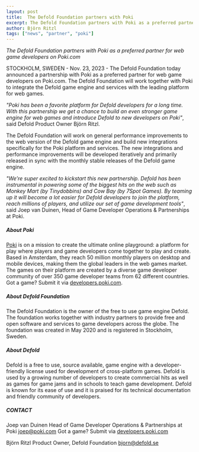 ```yaml
---
layout: post
title:  The Defold Foundation partners with Poki
excerpt: The Defold Foundation partners with Poki as a preferred partner for web game developers on Poki.com
author: Björn Ritzl
tags: ["news", "partner", "poki"]
---
```


_The Defold Foundation partners with Poki as a preferred partner for web game developers on Poki.com_

STOCKHOLM, SWEDEN - Nov. 23, 2023 - The Defold Foundation today announced a partnership with Poki as a preferred partner for web game developers on Poki.com. The Defold Foundation will work together with Poki to integrate the Defold game engine and services with the leading platform for web games.

_"Poki has been a favorite platform for Defold developers for a long time. With this partnership we get a chance to build an even stronger game engine for web games and introduce Defold to new developers on Poki"_, said Defold Product Owner Björn Ritzl. 

The Defold Foundation will work on general performance improvements to the web version of the Defold game engine and build new integrations specifically for the Poki platform and services. The new integrations and performance improvements will be developed iteratively and primarily released in sync with the monthly stable releases of the Defold game engine.

_"We’re super excited to kickstart this new partnership. Defold has been instrumental in powering some of the biggest hits on the web such as Monkey Mart (by Tinydobbins) and Cow Bay (by 7Spot Games). By teaming up it will become a lot easier for Defold developers to join the platform, reach millions of players, and utilize our set of game development tools"_, said Joep van Duinen, Head of Game Developer Operations & Partnerships at Poki. 

##### About Poki
[Poki](https://poki.com/) is on a mission to create the ultimate online playground: a platform for play where players and game developers come together to play and create. Based in Amsterdam, they reach 50 million monthly players on desktop and mobile devices, making them the global leaders in the web games market. The games on their platform are created by a diverse game developer community of over 350 game developer teams from 62 different countries. Got a game? Submit it via [developers.poki.com](developers.poki.com).

##### About Defold Foundation
The Defold Foundation is the owner of the free to use game engine Defold. The foundation works together with industry partners to provide free and open software and services to game developers across the globe. The foundation was created in May 2020 and is registered in Stockholm, Sweden.

##### About Defold
Defold is a free to use, source available, game engine with a developer-friendly license used for development of cross-platform games. Defold is used by a growing number of developers to create commercial hits as well as games for game jams and in schools to teach game development. Defold is known for its ease of use and it is praised for its technical documentation and friendly community of developers.

##### CONTACT
Joep van Duinen 
Head of Game Developer Operations & Partnerships at Poki
[joep@poki.com](mailto:joep@poki.com) 
Got a game? Submit via [developers.poki.com](developers.poki.com)

Björn Ritzl
Product Owner, Defold Foundation
[bjorn@defold.se](mailto:bjorn@defold.se)
